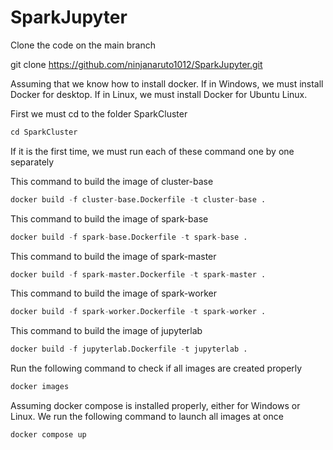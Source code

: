 # SparkJupyter

Clone the code on the main branch

git clone https://github.com/ninjanaruto1012/SparkJupyter.git

Assuming that we know how to install docker.
If in Windows, we must install Docker for desktop.
If in Linux, we must install Docker for Ubuntu Linux.

First we must cd to the folder SparkCluster
```s
cd SparkCluster
```
If it is the first time, we must run each of these command one by one separately

This command to build the image of cluster-base
```s
docker build -f cluster-base.Dockerfile -t cluster-base .
```

This command to build the image of spark-base
```s
docker build -f spark-base.Dockerfile -t spark-base .
```

This command to build the image of spark-master
```s
docker build -f spark-master.Dockerfile -t spark-master .
```

This command to build the image of spark-worker
```s
docker build -f spark-worker.Dockerfile -t spark-worker .
```

This command to build the image of jupyterlab
```s
docker build -f jupyterlab.Dockerfile -t jupyterlab .
```

Run the following command to check if all images are created properly
```s
docker images
```

Assuming docker compose is installed properly, either for Windows or Linux. We run the following command to launch all images at once
```s
docker compose up
```